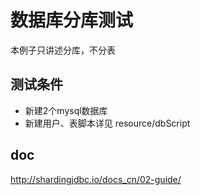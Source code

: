 # 数据库分库测试
本例子只讲述分库，不分表


## 测试条件
- 新建2个mysql数据库
- 新建用户、表脚本详见 resource/dbScript

##  doc  
 http://shardingjdbc.io/docs_cn/02-guide/


